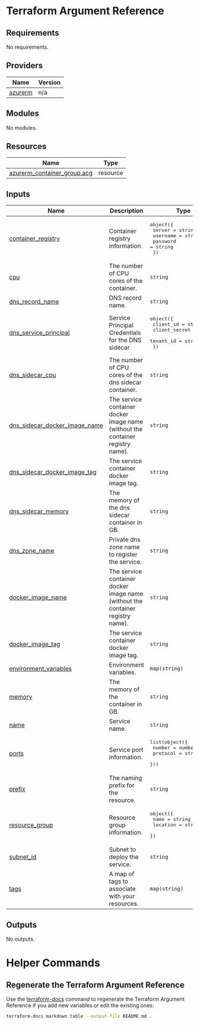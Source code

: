 # Terraform Argument Reference

<!-- BEGIN_TF_DOCS -->
## Requirements

No requirements.

## Providers

| Name | Version |
|------|---------|
| <a name="provider_azurerm"></a> [azurerm](#provider\_azurerm) | n/a |

## Modules

No modules.

## Resources

| Name | Type |
|------|------|
| [azurerm_container_group.acg](https://registry.terraform.io/providers/hashicorp/azurerm/latest/docs/resources/container_group) | resource |

## Inputs

| Name | Description | Type | Default | Required |
|------|-------------|------|---------|:--------:|
| <a name="input_container_registry"></a> [container\_registry](#input\_container\_registry) | Container registry information. | <pre>object({<br>    server   = string<br>    username = string<br>    password = string<br>  })</pre> | n/a | yes |
| <a name="input_cpu"></a> [cpu](#input\_cpu) | The number of CPU cores of the container. | `string` | `"0.5"` | no |
| <a name="input_dns_record_name"></a> [dns\_record\_name](#input\_dns\_record\_name) | DNS record name. | `string` | n/a | yes |
| <a name="input_dns_service_principal"></a> [dns\_service\_principal](#input\_dns\_service\_principal) | Service Principal Credentials for the DNS sidecar | <pre>object({<br>    client_id   = string<br>    client_secret = string<br>    tenant_id = string<br>  })</pre> | n/a | yes |
| <a name="input_dns_sidecar_cpu"></a> [dns\_sidecar\_cpu](#input\_dns\_sidecar\_cpu) | The number of CPU cores of the dns sidecar container. | `string` | `"0.5"` | no |
| <a name="input_dns_sidecar_docker_image_name"></a> [dns\_sidecar\_docker\_image\_name](#input\_dns\_sidecar\_docker\_image\_name) | The service container docker image name (without the container registry name). | `string` | `"dns_sidecar"` | no |
| <a name="input_dns_sidecar_docker_image_tag"></a> [dns\_sidecar\_docker\_image\_tag](#input\_dns\_sidecar\_docker\_image\_tag) | The service container docker image tag. | `string` | `"latest"` | no |
| <a name="input_dns_sidecar_memory"></a> [dns\_sidecar\_memory](#input\_dns\_sidecar\_memory) | The memory of the dns sidecar container in GB. | `string` | `"0.5"` | no |
| <a name="input_dns_zone_name"></a> [dns\_zone\_name](#input\_dns\_zone\_name) | Private dns zone name to register the service. | `string` | n/a | yes |
| <a name="input_docker_image_name"></a> [docker\_image\_name](#input\_docker\_image\_name) | The service container docker image name (without the container registry name). | `string` | n/a | yes |
| <a name="input_docker_image_tag"></a> [docker\_image\_tag](#input\_docker\_image\_tag) | The service container docker image tag. | `string` | `"latest"` | no |
| <a name="input_environment_variables"></a> [environment\_variables](#input\_environment\_variables) | Environment variables. | `map(string)` | `{}` | no |
| <a name="input_memory"></a> [memory](#input\_memory) | The memory of the container in GB. | `string` | `"1.5"` | no |
| <a name="input_name"></a> [name](#input\_name) | Service name. | `string` | n/a | yes |
| <a name="input_ports"></a> [ports](#input\_ports) | Service port information. | <pre>list(object({<br>    number   = number<br>    protocol = string<br>  }))</pre> | `[]` | no |
| <a name="input_prefix"></a> [prefix](#input\_prefix) | The naming prefix for the resource. | `string` | n/a | yes |
| <a name="input_resource_group"></a> [resource\_group](#input\_resource\_group) | Resource group information. | <pre>object({<br>    name     = string<br>    location = string<br>  })</pre> | n/a | yes |
| <a name="input_subnet_id"></a> [subnet\_id](#input\_subnet\_id) | Subnet to deploy the service. | `string` | n/a | yes |
| <a name="input_tags"></a> [tags](#input\_tags) | A map of tags to associate with your resources. | `map(string)` | `{}` | no |

## Outputs

No outputs.
<!-- END_TF_DOCS -->

# Helper Commands

## Regenerate the Terraform Argument Reference

Use the [terraform-docs](https://terraform-docs.io/how-to/insert-output-to-file/) command to regenerate the Terraform Argument Reference if you add new variables or edit the existing ones:

```bash
terraform-docs markdown table --output-file README.md .
```

